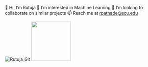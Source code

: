 👋 Hi, I’m Rutuja
👀 I’m interested in Machine Learning
💞️ I’m looking to collaborate on similar projects
📫 Reach me at rpathade@scu.edu


![Rutuja_Git](https://user-images.githubusercontent.com/114959142/198918136-31c4176b-2472-495b-aed0-c7a0ec499002.gif)
<img src="the_path_to/image.svg" width="128"/>
<!---
RPathade/RPathade is a ✨ special ✨ repository because its `README.md` (this file) appears on your GitHub profile.
You can click the Preview link to take a look at your changes.
--->
